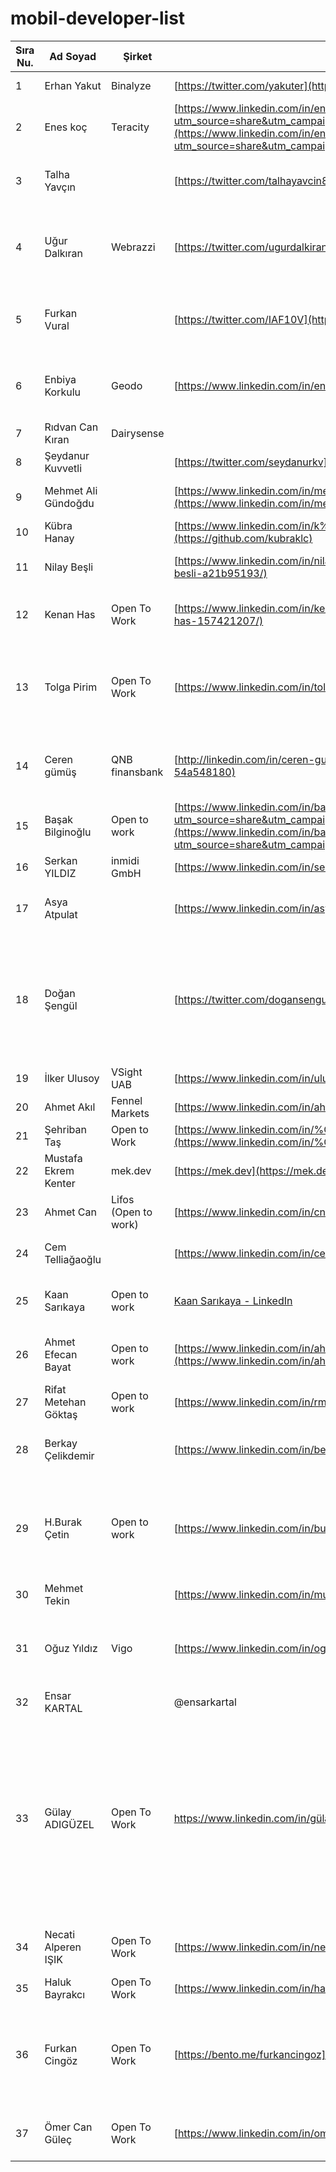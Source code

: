 # mobil-developer-list

| Sıra Nu. | Ad Soyad             | Şirket               | Sosyal Medya/İletişim                                                                                                                                                                                                                                                    | Açıklama                                                                                                                                                                                                                                                                                                                                                                                                                                                                                                                                                                                                                                                                                                                                                                                                                                                                                                                                                       |
| -------- | -------------------- | -------------------- | ------------------------------------------------------------------------------------------------------------------------------------------------------------------------------------------------------------------------------------------------------------------------ | -------------------------------------------------------------------------------------------------------------------------------------------------------------------------------------------------------------------------------------------------------------------------------------------------------------------------------------------------------------------------------------------------------------------------------------------------------------------------------------------------------------------------------------------------------------------------------------------------------------------------------------------------------------------------------------------------------------------------------------------------------------------------------------------------------------------------------------------------------------------------------------------------------------------------------------------------------------- |
| 1        | Erhan Yakut          | Binalyze             | [https://twitter.com/yakuter](https://twitter.com/yakuter)                                                                                                                                                                                                               | Biraz Swift, biraz da React Native ile iOS uygulama geliştirme denemelerim oldu.                                                                                                                                                                                                                                                                                                                                                                                                                                                                                                                                                                                                                                                                                                                                                                                                                                                                               |
| 2        | Enes koç             | Teracity             | [https://www.linkedin.com/in/enes-ko%C3%A7-8278b6194?utm_source=share&utm_campaign=share_via&utm_content=profile&utm_medium=ios_app](https://www.linkedin.com/in/enes-ko%C3%A7-8278b6194?utm_source=share&utm_campaign=share_via&utm_content=profile&utm_medium=ios_app) | React native ile ios ve android geliştirme ve biraz Java ile android geliştirme tecrübem oldu . Çok azda olsa .net ile backend tarafına destek veriyorum                                                                                                                                                                                                                                                                                                                                                                                                                                                                                                                                                                                                                                                                                                                                                                                                       |
| 3        | Talha Yavçın         |                      | [https://twitter.com/talhayavcin8](https://twitter.com/talhayavcin8)                                                                                                                                                                                                     | 1 yıldır react native ile ios ve android için uygulamalar geliştiriyorum. Aynı zamanda kendi applerimi de çıkardım. Birini sattım şu an markette 2 tane app im var aktif gelir getiriyor. Swift öğrenme sürecine başladım.                                                                                                                                                                                                                                                                                                                                                                                                                                                                                                                                                                                                                                                                                                                                     |
| 4        | Uğur Dalkıran        | Webrazzi             | [https://twitter.com/ugurdalkiran](https://twitter.com/ugurdalkiran)                                                                                                                                                                                                     | 5 yıldır ReactJS ve React Native ile uygulamalar geliştiriyorum. Bireysel geliştirdiğim toplam 18 adet mobil uygulamam var. ([https://play.google.com/store/apps/dev?id=6826148747474855140](https://play.google.com/store/apps/dev?id=6826148747474855140))                                                                                                                                                                                                                                                                                                                                                                                                                                                                                                                                                                                                                                                                                                   |
| 5        | Furkan Vural         |                      | [https://twitter.com/IAF10V](https://twitter.com/IAF10V)                                                                                                                                                                                                                 | 2 yıldır swift yazıyorum. AppStore'da 3 aktif uygulamam var. Youtube kanalımda da iOS development ile ilgili advanced konular hakkında düzenli içerik üretiyorum. ( [https://www.youtube.com/@furrkanvural/videos](https://www.youtube.com/@furrkanvural/videos) )                                                                                                                                                                                                                                                                                                                                                                                                                                                                                                                                                                                                                                                                                             |
| 6        | Enbiya Korkulu       | Geodo                | [https://www.linkedin.com/in/enbiya-korkulu-48a7151b3/](https://twitter.com/enb12a)                                                                                                                                                                                      | 3+ yıldır React-Native , React.js ve Django ile geliştirmeler yapıyorum. Aynı zamanda Harita Mühendisiyim GIS alanında tecrübelerim bulunmakta ( [https://play.google.com/store/apps/details?id=com.geodov2](https://play.google.com/store/apps/details?id=com.geodov2) )                                                                                                                                                                                                                                                                                                                                                                                                                                                                                                                                                                                                                                                                                      |
| 7        | Rıdvan Can Kıran     | Dairysense           |                                                                                                                                                                                                                                                                          | .Net Maui ile 6 aya yakın bir süredir uygulama geliştiriyorum.                                                                                                                                                                                                                                                                                                                                                                                                                                                                                                                                                                                                                                                                                                                                                                                                                                                                                                 |
| 8        | Şeydanur Kuvvetli    |                      | [https://twitter.com/seydanurkv](https://twitter.com/seydanurkv)                                                                                                                                                                                                         | Bilgisayar mühendisliği bölümünden yeni mezun oldum.Android kotlin alanında kendimi geliştiriyorum.İş arayışım bulunmakta.                                                                                                                                                                                                                                                                                                                                                                                                                                                                                                                                                                                                                                                                                                                                                                                                                                     |
| 9        | Mehmet Ali Gündoğdu  |                      | [https://www.linkedin.com/in/mehmetaligundogdu/](https://www.linkedin.com/in/mehmetaligundogdu/)                                                                                                                                                                         | 1 yıldır React Native ile Android ve iOS uygulamalar geliştirmekteyim. [https://github.com/mehmetaligundogdu](https://github.com/mehmetaligundogdu)                                                                                                                                                                                                                                                                                                                                                                                                                                                                                                                                                                                                                                                                                                                                                                                                            |
| 10       | Kübra Hanay          |                      | [https://www.linkedin.com/in/k%C3%BCbra-hanay-6ab530170/](https://github.com/kubraklc)                                                                                                                                                                                   | Android/Kotlin alanında uzmanlaşmaya çalışıyorum. İş arayışım bulunmakta.                                                                                                                                                                                                                                                                                                                                                                                                                                                                                                                                                                                                                                                                                                                                                                                                                                                                                      |
| 11       | Nilay Beşli          |                      | [https://www.linkedin.com/in/nilay-besli-a21b95193/](https://www.linkedin.com/in/nilay-besli-a21b95193/)                                                                                                                                                                 | Bilgisayar Mühendisliği bölümünden yeni mezun oldum. Kendimi Flutter'da geliştirmekteyim. Android alanında aktif olarak iş arayışım mevcuttur.                                                                                                                                                                                                                                                                                                                                                                                                                                                                                                                                                                                                                                                                                                                                                                                                                 |
| 12       | Kenan Has            | Open To Work         | [https://www.linkedin.com/in/kenan-has-157421207/](https://www.linkedin.com/in/kenan-has-157421207/)                                                                                                                                                                     | Elektrik Elektronik Mühendisliğinden 2023 Eylül ayında mezun oldum. Yaklaşık 1.5 yıl Android üzerinde kendimi geliştiriyorum. Şuan Kotlin ile projeler geliştiriyorum. Yaklaşık 10.5 ay 2 farklı firmada Android Stajyer pozisyonunda görev aldım. Android alanında iş arayışındayım.                                                                                                                                                                                                                                                                                                                                                                                                                                                                                                                                                                                                                                                                          |
| 13       | Tolga Pirim          | Open To Work         | [https://www.linkedin.com/in/tolga-pirim](https://www.linkedin.com/in/tolga-pirim)                                                                                                                                                                                       | Bilgisayar Mühendisliği 4. Sınıf öğrencisiyim.<br>Yaklaşık 3 yıldır Android alanında kendimi geliştiriyorum.<br>Bu alanda yaptığım projelerle kendimi geliştirmeye devam ediyorum<br>Ayrıca yeni bir teknoloji olan KMP (Kotlin Multiplatform) öğrenmeye devam ediyorum. Android alanında iş arayışındayım.<br><br>GitHub: https://github.com/tolgaprm                                                                                                                                                                                                                                                                                                                                                                                                                                                                                                                                                                                                         |
| 14       | Ceren gümüş          | QNB finansbank       | [http://linkedin.com/in/ceren-gumus-54a548180](http://linkedin.com/in/ceren-gumus-54a548180)                                                                                                                                                                             | Mobile application developer - 3 yıldır QNB finansbank ta Android developer olarak çalışıyorum. Onun yani sıra mw backend tarafında asp.net c# .net programlama dilleriyle geliştirme yapıyorum. QNB de Bir projede swift objective c dilleriyle iOS tarafında geliştirmelerim oldu. freelance bir flutter projesinde görev almaktayım.                                                                                                                                                                                                                                                                                                                                                                                                                                                                                                                                                                                                                        |
| 15       | Başak Bilginoğlu     | Open to work         | [https://www.linkedin.com/in/basak-bilginoglu?utm_source=share&utm_campaign=share_via&utm_content=profile&utm_medium=android_app](https://www.linkedin.com/in/basak-bilginoglu?utm_source=share&utm_campaign=share_via&utm_content=profile&utm_medium=android_app)       | Bilgisayar Mühendisliği mezunuyum.Kotlin ve react native ile uygulama geliştirme denemelerim oldu.                                                                                                                                                                                                                                                                                                                                                                                                                                                                                                                                                                                                                                                                                                                                                                                                                                                             |
| 16       | Serkan YILDIZ        | inmidi GmbH          | [https://www.linkedin.com/in/serkanyildiz-/](https://www.linkedin.com/in/serkanyildiz-/)                                                                                                                                                                                 | 4 yıldır react-native ile mobil uygulamalar geliştiriyorum. Andorid ve iOS native tarafınada bridge için kullanıyorum                                                                                                                                                                                                                                                                                                                                                                                                                                                                                                                                                                                                                                                                                                                                                                                                                                          |
| 17       | Asya Atpulat         |                      | [https://www.linkedin.com/in/asya-atpulat/](https://www.linkedin.com/in/asya-atpulat/)                                                                                                                                                                                   | Bilgisayar mühendisliğinden yeni mezun oldum. Kendimi iOS alanında geliştirmekte ve projeler yapmaktayım. Bu alanda iş arayışım mevcuttur. ([https://github.com/asyaatpulat](https://github.com/asyaatpulat))                                                                                                                                                                                                                                                                                                                                                                                                                                                                                                                                                                                                                                                                                                                                                  |
| 18       | Doğan Şengül         |                      | [https://twitter.com/dogansengul_](https://twitter.com/dogansengul_)                                                                                                                                                                                                     | İzmir Yüksek Teknoloji Enstitüsü Bilgisayar Mühendisliği 2. sınıf öğrencisiyim. 1 yıldır kendimi okul haricinde Android alanında Kotlin'le geliştiriyorum. Bu süreç içerisinde bir startupta Android geliştirici olarak uygulama üzerinde çalışıyorum. Sosyal açıdan ise üniversitemde Huawei Student Developers yazılım topluluğunun başkanıyım ve etkinlikler, eğitimler düzenliyoruz. Şu anda mobil alanda staj arayışındayım. GitHub: [https://github.com/dogansengul](https://github.com/dogansengulhttps://www.linkedin.com/in/dogan-sengul/) LinkedIn: [https://www.linkedin.com/in/dogan-sengul/](https://www.linkedin.com/in/dogan-sengul/)                                                                                                                                                                                                                                                                                                           |
| 19       | İlker Ulusoy         | VSight UAB           | [https://www.linkedin.com/in/ulusoyilker/](https://www.linkedin.com/in/ulusoyilker/)                                                                                                                                                                                     | 10+ yıldır iOS & Android uygulamalar geliştiriyorum. Şuanki şirkette mobil uygulamaların mimarisi ve takımdan sorumluyum.                                                                                                                                                                                                                                                                                                                                                                                                                                                                                                                                                                                                                                                                                                                                                                                                                                      |
| 20       | Ahmet Akıl           | Fennel Markets       | [https://www.linkedin.com/in/ahmet-akil/](https://www.linkedin.com/in/ahmet-akil/)                                                                                                                                                                                       | 4 Yıldır Flutter geliştiriyorum aynı zamanda SwiftUI öğreniyorum                                                                                                                                                                                                                                                                                                                                                                                                                                                                                                                                                                                                                                                                                                                                                                                                                                                                                               |
| 21       | Şehriban Taş         | Open to Work         | [https://www.linkedin.com/in/%C5%9Fehriban-ta%C5%9F/](https://www.linkedin.com/in/%C5%9Fehriban-ta%C5%9F/)                                                                                                                                                               | 2 yıldır Flutter ile uygulama geliştiriyorum.Aynı zamanda react-native öğreniyorum                                                                                                                                                                                                                                                                                                                                                                                                                                                                                                                                                                                                                                                                                                                                                                                                                                                                             |
| 22       | Mustafa Ekrem Kenter | mek.dev              | [](https://mek.dev/)[https://mek.dev](https://mek.dev/)                                                                                                                                                                                                                  | Flutter beta'dan beri yakından takip ediyorum.                                                                                                                                                                                                                                                                                                                                                                                                                                                                                                                                                                                                                                                                                                                                                                                                                                                                                                                 |
| 23       | Ahmet Can            | Lifos (Open to work) | [https://www.linkedin.com/in/cnahmetcn/](https://www.linkedin.com/in/cnahmetcn/)                                                                                                                                                                                         | Yaklaşık 1 yıldır React Native ile projeler geliştiriyorum ve Google Play üzerinden yayınlıyorum.                                                                                                                                                                                                                                                                                                                                                                                                                                                                                                                                                                                                                                                                                                                                                                                                                                                              |
| 24       | Cem Telliağaoğlu     |                      | [https://www.linkedin.com/in/cem-telliagaoglu](https://www.linkedin.com/in/cem-telliagaoglu)                                                                                                                                                                             | 2 senedir Swift ile uygulama geliştiriyorum. Bu süreçte bir bootcamp ve bir staj olmak üzere 5 ay tecrübem oldu. Bu alanda aktif olarak iş arayışım mevcut. ([https://github.com/cemtelliagaoglu)](https://github.com/cemtelliagaoglu))                                                                                                                                                                                                                                                                                                                                                                                                                                                                                                                                                                                                                                                                                                                        |
| 25       | Kaan Sarıkaya        | Open to work         | [Kaan Sarıkaya - LinkedIn](https://www.linkedin.com/in/kaansarikaya)                                                                                                                                                                                                     | 2.5 senedir Android Developer olarak çalışıyorum. 1 yıl Yemeksepeti bünyesinde eski Yemeksepeti uygulamasında görev aldım. 1.5 yıldır da Delivery Hero Tech Hub bünyesinde Delivery Hero projelerinde görev aldım. Android alanında aktif iş arayışım mevcut.                                                                                                                                                                                                                                                                                                                                                                                                                                                                                                                                                                                                                                                                                                  |
| 26       | Ahmet Efecan Bayat   | Open to work         | [https://www.linkedin.com/in/ahmetefecanbayat/](https://www.linkedin.com/in/ahmetefecanbayat/)                                                                                                                                                                           | 2.5 yıldır Android Developer olarak çalışıyorum. 1 yıl İstegelsin projesinde görev aldım. Son 1.5 yıl ise Wellbees projesinde aktif olarak geliştirmeler yaptım. Projelerin hepsinde Kotlin ile geliştirmeler yaptım. Bu alanda aktif iş arayışım mevcut.                                                                                                                                                                                                                                                                                                                                                                                                                                                                                                                                                                                                                                                                                                      |
| 27       | Rifat Metehan Göktaş | Open to work         | [https://www.linkedin.com/in/rmgdev/](https://www.linkedin.com/in/rmgdev/)                                                                                                                                                                                               | Bilgisayar mühendisliği 3.sınıf öğrencisiyim. Flutter ve Swift ile proje deneyimlerim oldu. 2024 yazı için zorunlu staj arayışım mevcut.                                                                                                                                                                                                                                                                                                                                                                                                                                                                                                                                                                                                                                                                                                                                                                                                                       |
| 28       | Berkay Çelikdemir    |                      | [https://www.linkedin.com/in/berkaycelikdemir](https://www.linkedin.com/in/berkaycelikdemir)                                                                                                                                                                             | Elektrik elektronik mühendisliği 3. sınıf öğrencisiyim. Bir startupta 9 ay boyunca firmanın uygulamasını sıfırdan Flutter ile geliştirdim. 2024 yazı için staj arayışım mevcut. Aynı zamanda part time çalışabileceğim iş arıyorum.                                                                                                                                                                                                                                                                                                                                                                                                                                                                                                                                                                                                                                                                                                                            |
| 29       | H.Burak Çetin        | Open to work         | [https://www.linkedin.com/in/burakcetn](https://www.linkedin.com/in/burakcetn)                                                                                                                                                                                           | 2 yıldır Flutter ile uygulama geliştiriyorum. Kesin ve Boly isimli 2 start-up'ın uygulamasını geliştiriyorum. Boly : https://apps.apple.com/tr/app/boly-basketbol-ma%C3%A7%C4%B1-sahas%C4%B1/id6445901348?l=tr , Kesin'de hedefimiz yılbaşında markete girmek. Flutter Canvas painter'dan, drag and drop'a kadar bir çok unique feature ile uygulama geliştirdim. Flutter'ın yeni yatırımlarıyla gündemde olduğu gaming ve AI alanlarında da kendimi geliştiriyorum                                                                                                                                                                                                                                                                                                                                                                                                                                                                                            |
| 30       | Mehmet Tekin         |                      | [https://www.linkedin.com/in/muhammettekin/](https://www.linkedin.com/in/muhammettekin/)                                                                                                                                                                                 | 1.5 yıl backend alanında çalıştıktan sonra, son 3 aydır iOS alanında kendimi geliştiriyorum.                                                                                                                                                                                                                                                                                                                                                                                                                                                                                                                                                                                                                                                                                                                                                                                                                                                                   |
| 31       | Oğuz Yıldız          | Vigo                 | [](https://www.linkedin.com/in/oguzydz/)[https://www.linkedin.com/in/oguzydz/](https://www.linkedin.com/in/oguzydz/)                                                                                                                                                     | Yaklaşık 3.5 senedir profesyonel olarak yazılım sektöründeyim. Yaklaşık 2.5 senedir React Native Developer olarak profesyonel olarak çalışmaktayım. Şu anda Vigo Teknoloji ve Lojistik şirketinde çalışıyorum. Öncesinde GEVME(Singapur) ve Yenibiriş şirketlerinde çalıştım. Ayrıca Mobile süreçlerini Lead ve Develop ettiğim Teknevia Teknoloji'de startup run ediyoruz.                                                                                                                                                                                                                                                                                                                                                                                                                                                                                                                                                                                    |
| 32       | Ensar KARTAL         |                      | @ensarkartal                                                                                                                                                                                                                                                             | flutter ve maui ile uygulama geliştirmekteyim. backend .net teknolojleri ile geliştirilmektedir.                                                                                                                                                                                                                                                                                                                                                                                                                                                                                                                                                                                                                                                                                                                                                                                                                                                               |
| 33       | Gülay ADIGÜZEL       | Open To Work         | [https://www.linkedin.com/in/gülay-adıgüzel<br>](https://www.linkedin.com/in/g%C3%BClay-ad%C4%B1g%C3%BCzel)                                                                                                                                                              | Kırıkkale Üniversitesi Bilgisayar Mühendisliği mezunuyum.Android-Kotlin alanında 3 yıldır geliştirme yapıyorum. Mobil Uygulama Geliştiricisi olarak yaklaşık 1 yıllık deneyime sahibim.Modern Android Mimarisi ve Kotlin, Coroutines, Retrofit,RESTful Api ,MVVM ve Material 3 gibi teknolojileri kullanıyorum. Google Play'de uygulama geliştirme deneyimim bulunmaktadır. Kendimi sürekli geliştiren, öğrenmeye açık ve takım oyuncusu biriyim. İşimde uyumlu bir kişiliğe sahibim.Medium: https://medium.com/@glyadgzl<br>GitHub: https://github.com/GulayAdgzl<br>Google Play: [https://play.google.com/store/apps/details?id=com.datw.wisedate](https://play.google.com/store/apps/details?id=com.datw.wisedate)<br>Yukarıdaki linklerden, aktif olarak geliştirdiğim projeleri ve yazdığım blog yazılarını detaylı bir şekilde inceleyebilir ve ayrıca Google Play Store'da yayınladığım uygulamamı da inceleyerek daha fazla bilgi edinebilirsiniz.<br> |
| 34       | Necati Alperen IŞIK  | Open To Work         | [https://www.linkedin.com/in/necatialperen/](https://www.linkedin.com/in/necatialperen/)                                                                                                                                                                                 | Bilgisayar mühendisliği son sınıf öğrencisiyim son zamanlarda iOS geliştirme ile ilgileniyorum ve kendimi sürekli geliştiriyorum.Ders yoğunluğum çok hafif olduğu için bunu değerlendirip bir firmada staj yapmak istiyorum.                                                                                                                                                                                                                                                                                                                                                                                                                                                                                                                                                                                                                                                                                                                                   |
| 35       | Haluk Bayrakcı       | Open To Work         | [https://www.linkedin.com/in/halukbayrakci/](https://www.linkedin.com/in/halukbayrakci/)                                                                                                                                                                                 | Yaklaşık 1 yıldır swift ile iOS geliştirme yapıyorum.                                                                                                                                                                                                                                                                                                                                                                                                                                                                                                                                                                                                                                                                                                                                                                                                                                                                                                          |
| 36       | Furkan Cingöz        | Open To Work         | [https://bento.me/furkancingoz](https://bento.me/furkancingoz)                                                                                                                                                                                                           | Altı aydır Swift ve iOS geliştirme alanında kendimi geliştiriyorum ve bu süre zarfında iki uygulama yayınladım. Turizm meslek lisesi mezunuyum ve alaylı olduğum için geçimimi başka bir sektörde çalışarak sağlıyorum öğrenim sürecime böyle devam ediyorum. Son zamanlarda Swift UI'ya odaklandım ve bu alanda projeler geliştiriyorum. Aynı zamanda, Swift öğrenmek isteyen kişileri bir araya getirmek için 'Swift Learner' adında bir Discord sunucusu kurdum, burada birbirimize destek oluyoruz.                                                                                                                                                                                                                                                                                                                                                                                                                                                        |
| 37       | Ömer Can Güleç       | Open To Work         | [https://www.linkedin.com/in/omercangulec/](https://www.linkedin.com/in/omercangulec/)                                                                                                                                                                                   | 1 yıldır yazılımla ilgileniyorum. Front-end ile başladığım yolculuğuma ios(swift) ile devam ediyorum. React bilgim olduğu için react native'de adapte olabilirim. Kendimi geliştirmek ve tecrübe edinmek adına staj arıyorum. https://github.com/omercangulec                                                                                                                                                                                                                                                                                                                                                                                                                                                                                                                                                                                                                                                                                                  |